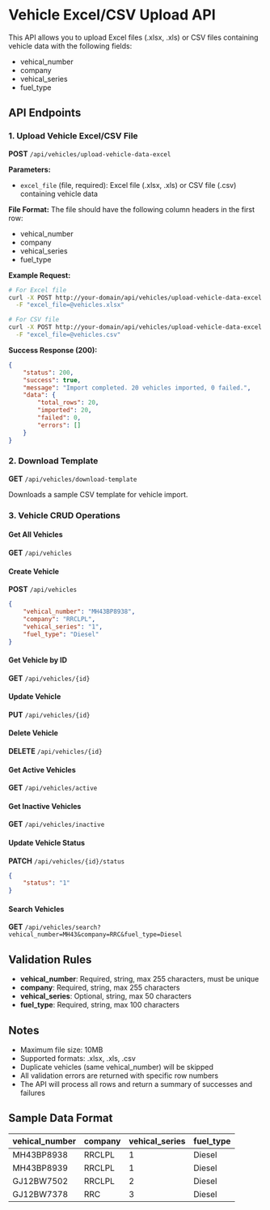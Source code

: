 # Vehicle Excel/CSV Upload API

This API allows you to upload Excel files (.xlsx, .xls) or CSV files containing vehicle data with the following fields:

-   vehical_number
-   company
-   vehical_series
-   fuel_type

## API Endpoints

### 1. Upload Vehicle Excel/CSV File

**POST** `/api/vehicles/upload-vehicle-data-excel`

**Parameters:**

-   `excel_file` (file, required): Excel file (.xlsx, .xls) or CSV file (.csv) containing vehicle data

**File Format:**
The file should have the following column headers in the first row:

-   vehical_number
-   company
-   vehical_series
-   fuel_type

**Example Request:**

```bash
# For Excel file
curl -X POST http://your-domain/api/vehicles/upload-vehicle-data-excel \
  -F "excel_file=@vehicles.xlsx"

# For CSV file
curl -X POST http://your-domain/api/vehicles/upload-vehicle-data-excel \
  -F "excel_file=@vehicles.csv"
```

**Success Response (200):**

```json
{
    "status": 200,
    "success": true,
    "message": "Import completed. 20 vehicles imported, 0 failed.",
    "data": {
        "total_rows": 20,
        "imported": 20,
        "failed": 0,
        "errors": []
    }
}
```

### 2. Download Template

**GET** `/api/vehicles/download-template`

Downloads a sample CSV template for vehicle import.

### 3. Vehicle CRUD Operations

#### Get All Vehicles

**GET** `/api/vehicles`

#### Create Vehicle

**POST** `/api/vehicles`

```json
{
    "vehical_number": "MH43BP8938",
    "company": "RRCLPL",
    "vehical_series": "1",
    "fuel_type": "Diesel"
}
```

#### Get Vehicle by ID

**GET** `/api/vehicles/{id}`

#### Update Vehicle

**PUT** `/api/vehicles/{id}`

#### Delete Vehicle

**DELETE** `/api/vehicles/{id}`

#### Get Active Vehicles

**GET** `/api/vehicles/active`

#### Get Inactive Vehicles

**GET** `/api/vehicles/inactive`

#### Update Vehicle Status

**PATCH** `/api/vehicles/{id}/status`

```json
{
    "status": "1"
}
```

#### Search Vehicles

**GET** `/api/vehicles/search?vehical_number=MH43&company=RRC&fuel_type=Diesel`

## Validation Rules

-   **vehical_number**: Required, string, max 255 characters, must be unique
-   **company**: Required, string, max 255 characters
-   **vehical_series**: Optional, string, max 50 characters
-   **fuel_type**: Required, string, max 100 characters

## Notes

-   Maximum file size: 10MB
-   Supported formats: .xlsx, .xls, .csv
-   Duplicate vehicles (same vehical_number) will be skipped
-   All validation errors are returned with specific row numbers
-   The API will process all rows and return a summary of successes and failures

## Sample Data Format

| vehical_number | company | vehical_series | fuel_type |
| -------------- | ------- | -------------- | --------- |
| MH43BP8938     | RRCLPL  | 1              | Diesel    |
| MH43BP8939     | RRCLPL  | 1              | Diesel    |
| GJ12BW7502     | RRCLPL  | 2              | Diesel    |
| GJ12BW7378     | RRC     | 3              | Diesel    |
